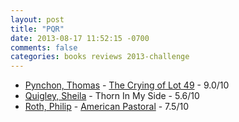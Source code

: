 ```yaml
---
layout: post
title: "PQR"
date: 2013-08-17 11:52:15 -0700
comments: false
categories: books reviews 2013-challenge
---
```


- [Pynchon, Thomas](http://en.wikipedia.org/wiki/Thomas_Pynchon) - [The Crying of Lot 49](http://en.wikipedia.org/wiki/The_Crying_of_Lot_49) - 9.0/10
- [Quigley, Sheila](http://en.wikipedia.org/wiki/Sheila_Quigley) - Thorn In My Side - 5.6/10
- [Roth, Philip](http://en.wikipedia.org/wiki/Philip_roth) - [American Pastoral](http://en.wikipedia.org/wiki/American_Pastoral) - 7.5/10
